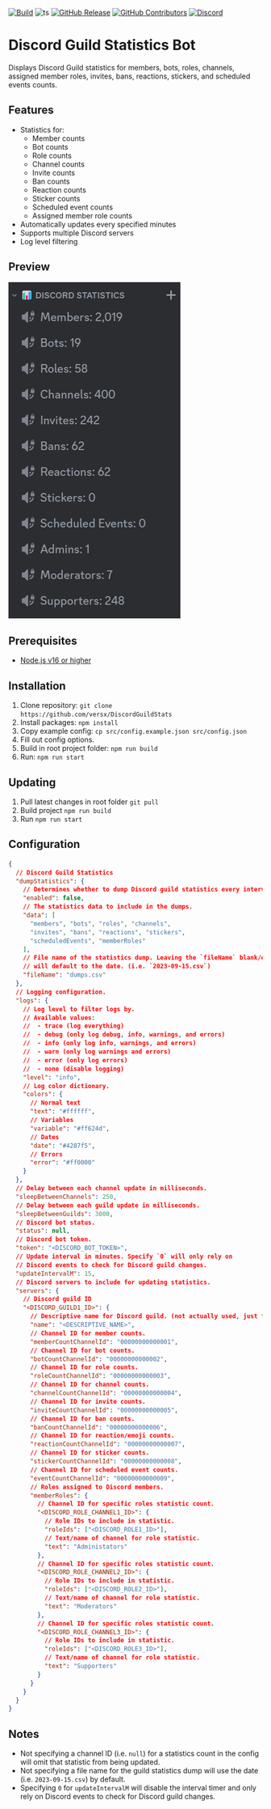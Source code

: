 [![Build](https://github.com/versx/DiscordGuildStats/actions/workflows/node.js.yml/badge.svg)](https://github.com/versx/DiscordGuildStats/actions/workflows/node.js.yml)
![ts](https://badgen.net/badge/Built%20With/TypeScript/blue)
[![GitHub Release](https://img.shields.io/github/release/versx/DiscordGuildStats.svg)](https://github.com/versx/DiscordGuildStats/releases/)
[![GitHub Contributors](https://img.shields.io/github/contributors/versx/DiscordGuildStats.svg)](https://github.com/versx/DiscordGuildStats/graphs/contributors/)
[![Discord](https://img.shields.io/discord/552003258000998401.svg?label=&logo=discord&logoColor=ffffff&color=7389D8&labelColor=6A7EC2)](https://discord.gg/zZ9h9Xa)  

# Discord Guild Statistics Bot  

Displays Discord Guild statistics for members, bots, roles, channels, assigned member roles, invites, bans, reactions, stickers, and scheduled events counts.  

## Features  
- Statistics for:
  * Member counts  
  * Bot counts  
  * Role counts  
  * Channel counts  
  * Invite counts
  * Ban counts
  * Reaction counts
  * Sticker counts
  * Scheduled event counts
  * Assigned member role counts  
- Automatically updates every specified minutes  
- Supports multiple Discord servers  
- Log level filtering  

## Preview  
![Image Preview](https://raw.githubusercontent.com/versx/DiscordGuildStats/master/.github/images/preview.png)  

## Prerequisites
- [Node.js v16 or higher](https://nodejs.org/en/download)  

## Installation
1. Clone repository: `git clone https://github.com/versx/DiscordGuildStats`  
1. Install packages: `npm install`  
1. Copy example config: `cp src/config.example.json src/config.json`  
1. Fill out config options.  
1. Build in root project folder: `npm run build`  
1. Run: `npm run start`  

## Updating  
1. Pull latest changes in root folder `git pull`  
1. Build project `npm run build`  
1. Run `npm run start`  

## Configuration  
```json
{
  // Discord Guild Statistics
  "dumpStatistics": {
    // Determines whether to dump Discord guild statistics every interval.
    "enabled": false,
    // The statistics data to include in the dumps.
    "data": [
      "members", "bots", "roles", "channels",
      "invites", "bans", "reactions", "stickers",
      "scheduledEvents", "memberRoles"
    ],
    // File name of the statistics dump. Leaving the `fileName` blank/empty
    // will default to the date. (i.e. `2023-09-15.csv`)
    "fileName": "dumps.csv"
  },
  // Logging configuration.
  "logs": {
    // Log level to filter logs by.
    // Available values:
    //  - trace (log everything)
    //  - debug (only log debug, info, warnings, and errors)
    //  - info (only log info, warnings, and errors)
    //  - warn (only log warnings and errors)
    //  - error (only log errors)
    //  - none (disable logging)
    "level": "info",
    // Log color dictionary.
    "colors": {
      // Normal text
      "text": "#ffffff",
      // Variables
      "variable": "#ff624d",
      // Dates
      "date": "#4287f5",
      // Errors
      "error": "#ff0000"
    }
  },
  // Delay between each channel update in milliseconds.
  "sleepBetweenChannels": 250,
  // Delay between each guild update in milliseconds.
  "sleepBetweenGuilds": 3000,
  // Discord bot status.
  "status": null,
  // Discord bot token.
  "token": "<DISCORD_BOT_TOKEN>",
  // Update interval in minutes. Specify `0` will only rely on
  // Discord events to check for Discord guild changes.
  "updateIntervalM": 15,
  // Discord servers to include for updating statistics.
  "servers": {
    // Discord guild ID
    "<DISCORD_GUILD1_ID>": {
      // Descriptive name for Discord guild. (not actually used, just for your reference.)
      "name": "<DESCRIPTIVE_NAME>",
      // Channel ID for member counts.
      "memberCountChannelId": "00000000000001",
      // Channel ID for bot counts.
      "botCountChannelId": "00000000000002",
      // Channel ID for role counts.
      "roleCountChannelId": "00000000000003",
      // Channel ID for channel counts.
      "channelCountChannelId": "00000000000004",
      // Channel ID for invite counts.
      "inviteCountChannelId": "00000000000005",
      // Channel ID for ban counts.
      "banCountChannelId": "00000000000006",
      // Channel ID for reaction/emoji counts.
      "reactionCountChannelId": "00000000000007",
      // Channel ID for sticker counts.
      "stickerCountChannelId": "00000000000008",
      // Channel ID for scheduled event counts.
      "eventCountChannelId": "00000000000009",
      // Roles assigned to Discord members.
      "memberRoles": {
        // Channel ID for specific roles statistic count.
        "<DISCORD_ROLE_CHANNEL1_ID>": {
          // Role IDs to include in statistic.
          "roleIds": ["<DISCORD_ROLE1_ID>"],
          // Text/name of channel for role statistic.
          "text": "Administators"
        },
        // Channel ID for specific roles statistic count.
        "<DISCORD_ROLE_CHANNEL2_ID>": {
          // Role IDs to include in statistic.
          "roleIds": ["<DISCORD_ROLE2_ID>"],
          // Text/name of channel for role statistic.
          "text": "Moderators"
        },
        // Channel ID for specific roles statistic count.
        "<DISCORD_ROLE_CHANNEL3_ID>": {
          // Role IDs to include in statistic.
          "roleIds": ["<DISCORD_ROLE3_ID>"],
          // Text/name of channel for role statistic.
          "text": "Supporters"
        }
      }
    }
  }
}
```

## Notes  
- Not specifying a channel ID (i.e. `null`) for a statistics count in the config will omit that statistic from being updated.  
- Not specifying a file name for the guild statistics dump will use the date (i.e. `2023-09-15.csv`) by default.  
- Specifying `0` for `updateIntervalM` will disable the interval timer and only rely on Discord events to check for Discord guild changes.  